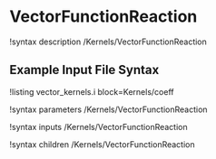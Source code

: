 # VectorFunctionReaction

!syntax description /Kernels/VectorFunctionReaction

## Example Input File Syntax

!listing vector_kernels.i block=Kernels/coeff

!syntax parameters /Kernels/VectorFunctionReaction

!syntax inputs /Kernels/VectorFunctionReaction

!syntax children /Kernels/VectorFunctionReaction

